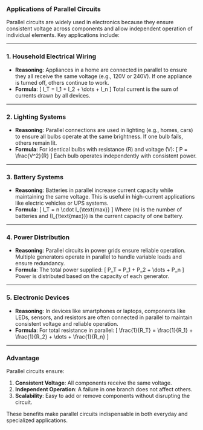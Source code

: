 ### Applications of Parallel Circuits

Parallel circuits are widely used in electronics because they ensure consistent voltage across components and allow independent operation of individual elements. Key applications include:

---

### 1. **Household Electrical Wiring**
- **Reasoning**: Appliances in a home are connected in parallel to ensure they all receive the same voltage (e.g., 120V or 240V). If one appliance is turned off, others continue to work.
- **Formula**:
  \[
  I_T = I_1 + I_2 + \dots + I_n
  \]
  Total current is the sum of currents drawn by all devices.

---

### 2. **Lighting Systems**
- **Reasoning**: Parallel connections are used in lighting (e.g., homes, cars) to ensure all bulbs operate at the same brightness. If one bulb fails, others remain lit.
- **Formula**:
  For identical bulbs with resistance \(R\) and voltage \(V\):
  \[
  P = \frac{V^2}{R}
  \]
  Each bulb operates independently with consistent power.

---

### 3. **Battery Systems**
- **Reasoning**: Batteries in parallel increase current capacity while maintaining the same voltage. This is useful in high-current applications like electric vehicles or UPS systems.
- **Formula**:
  \[
  I_T = n \cdot I_{\text{max}}
  \]
  Where \(n\) is the number of batteries and \(I_{\text{max}}\) is the current capacity of one battery.

---

### 4. **Power Distribution**
- **Reasoning**: Parallel circuits in power grids ensure reliable operation. Multiple generators operate in parallel to handle variable loads and ensure redundancy.
- **Formula**:
  The total power supplied:
  \[
  P_T = P_1 + P_2 + \dots + P_n
  \]
  Power is distributed based on the capacity of each generator.

---

### 5. **Electronic Devices**
- **Reasoning**: In devices like smartphones or laptops, components like LEDs, sensors, and resistors are often connected in parallel to maintain consistent voltage and reliable operation.
- **Formula**:
  For total resistance in parallel:
  \[
  \frac{1}{R_T} = \frac{1}{R_1} + \frac{1}{R_2} + \dots + \frac{1}{R_n}
  \]

---

### Advantage
Parallel circuits ensure:
1. **Consistent Voltage**: All components receive the same voltage.
2. **Independent Operation**: A failure in one branch does not affect others.
3. **Scalability**: Easy to add or remove components without disrupting the circuit.

These benefits make parallel circuits indispensable in both everyday and specialized applications.